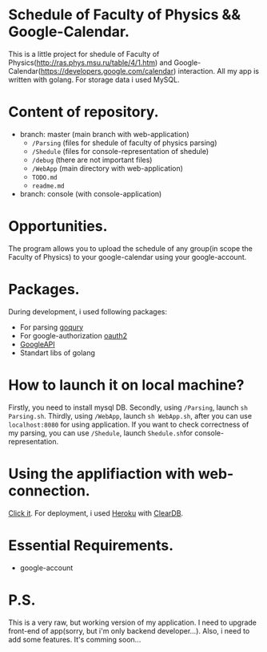 # Schedule of Faculty of Physics && Google-Calendar.
This is a little project for shedule of Faculty of Physics(http://ras.phys.msu.ru/table/4/1.htm) and Google-Calendar(https://developers.google.com/calendar) interaction. All my app is written with golang. For storage data i used MySQL.


# Content of repository.
* branch: master (main branch with web-application)
    - `/Parsing` (files for shedule of faculty of physics parsing)
	- `/Shedule` (files for console-representation of shedule)
	- `/debug` (there are not important files)
	- `/WebApp` (main directory with web-application)
	- `TODO.md`
	- `readme.md`
* branch: console (with console-application)

# Opportunities.
The program allows you to upload the schedule of any group(in scope the Faculty of Physics) to your google-calendar using your google-account.

# Packages.
During development, i used following packages:
* For parsing [goqury](https://godoc.org/github.com/fzipp/goquery)
* For google-authorization [oauth2](https://godoc.org/golang.org/x/oauth2)
* [GoogleAPI](https://godoc.org/google.golang.org/api/calendar/v3)
* Standart libs of golang

# How to launch it on local machine?
Firstly, you need to install mysql DB. Secondly, using `/Parsing`, launch `sh Parsing.sh`. Thirdly, using `/WebApp`, launch `sh WebApp.sh`, after you can use `localhost:8080` for using application. If you want to check correctness of my parsing, you can use `/Shedule`, launch `Shedule.sh`for console-representation.

# Using the applifiaction with web-connection.
[Click it](https://fopschedule.herokuapp.com).
For deployment, i used [Heroku](https://heroku.com) with [ClearDB](https://www.cleardb.com).

# Essential Requirements.
* google-account

# P.S.
This is a very raw, but working version of my application. I need to upgrade front-end of app(sorry, but i'm only backend developer...). Also, i need to add some features. It's comming soon...
